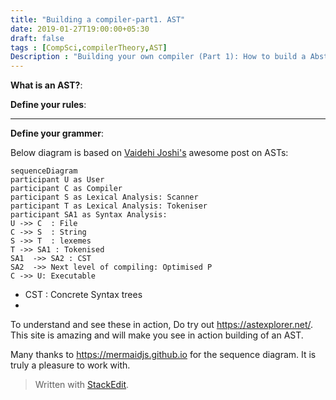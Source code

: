 ```yaml
---
title: "Building a compiler-part1. AST"
date: 2019-01-27T19:00:00+05:30
draft: false
tags : [CompSci,compilerTheory,AST]
Description : "Building your own compiler (Part 1): How to build a Abstract Syntax Tree"
---  
```

**What is an AST?**:


**Define your rules**:  

---  
**Define your grammer**:  

Below diagram is based on [Vaidehi Joshi's](https://medium.com/basecs/leveling-up-ones-parsing-game-with-asts-d7a6fc2400ff) awesome post on ASTs:

```mermaid
sequenceDiagram
participant U as User  
participant C as Compiler   
participant S as Lexical Analysis: Scanner
participant T as Lexical Analysis: Tokeniser   
participant SA1 as Syntax Analysis:  
U ->> C  : File  
C ->> S  : String
S ->> T  : lexemes 
T ->> SA1 : Tokenised   
SA1  ->> SA2 : CST
SA2  ->> Next level of compiling: Optimised P 
C ->> U: Executable  
```  

* CST : Concrete Syntax trees
* 

To understand and see these in action, Do try out <https://astexplorer.net/>. This site is amazing and will make you see in action building of an AST.  

Many thanks to <https://mermaidjs.github.io> for the sequence diagram. It is truly a pleasure to work with.  

> Written with [StackEdit](https://stackedit.io/).
<!--stackedit_data:
eyJoaXN0b3J5IjpbLTE4NTc4MzkwMDksNDYzMzYwMDYxLC00MT
Q3NDY3NjUsLTE2MjMyNTQzNjEsMTUxMzcyMDc1OSwxNTg1MjY3
MTQ0LDgzMTc3MjMwXX0=
-->